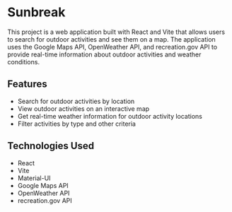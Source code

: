 # Sunbreak

This project is a web application built with React and Vite that allows users to search for outdoor activities and see them on a map. The application uses the Google Maps API, OpenWeather API, and recreation.gov API to provide real-time information about outdoor activities and weather conditions.

## Features

- Search for outdoor activities by location
- View outdoor activities on an interactive map
- Get real-time weather information for outdoor activity locations
- Filter activities by type and other criteria

## Technologies Used

- React
- Vite
- Material-UI
- Google Maps API
- OpenWeather API
- recreation.gov API
